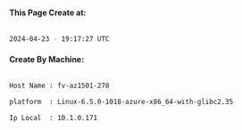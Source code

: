 
   
#### This Page Create at:

```bash

2024-04-23 - 19:17:27 UTC

```

#### Create By Machine:

```bash

Host Name : fv-az1501-278

platform  : Linux-6.5.0-1018-azure-x86_64-with-glibc2.35

Ip Local  : 10.1.0.171

```

